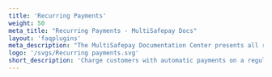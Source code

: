 ```yaml
---
title: 'Recurring Payments'
weight: 50
meta_title: "Recurring Payments - MultiSafepay Docs"
layout: 'faqplugins'
meta_description: "The MultiSafepay Documentation Center presents all relevant information about our Plugins and API. You can also find support pages for payment methods, tools and general questions as well as the contact details of our Support and Integration Teams."
logo: '/svgs/Recurring payments.svg'
short_description: 'Charge customers with automatic payments on a regular and recurring basis.'
---
```

